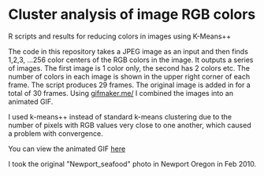 Cluster analysis of image RGB colors
====================================

R scripts and results for reducing colors in images using K-Means++ 

The code in this repository takes a JPEG image as an input and then finds 1,2,3, ...256 color centers of the RGB colors in the image.  It outputs a series of images. The first image is 1 color only, the second has 2 colors etc.  The number of colors in each image is shown in the upper right corner of each frame.  The script produces 29 frames.  The original image is added in for a total of 30 frames.  Using <a href="http://gifmaker.me/" rel="nofollow">gifmaker.me/</a> I combined the images into an animated GIF.

I used k-means++ instead of standard k-means clustering due to the number of pixels with RGB values very close to one another, which caused a problem with convergence.

You can view the animated GIF [here](https://github.com/JamesByers/Cluster-analysis-of-image-RGB-colors/blob/master/Output%20Newport_seafood%20image%20and%20Animated%20GIF/Newport_seafood_k_means%2B%2B_cluster_animated.gif)

I took the original "Newport_seafood" photo in Newport Oregon in Feb 2010.
